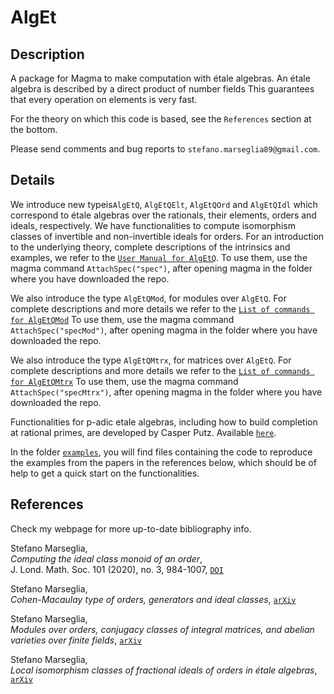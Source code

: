 # AlgEt

Description
--

A package for Magma to make computation with étale algebras.
An étale algebra is described by a direct product of number fields
This guarantees that every operation on elements is very fast.

For the theory on which this code is based, see the `References` section at the bottom.

Please send comments and bug reports to `stefano.marseglia89@gmail.com`.

Details
--

We introduce new typeis`AlgEtQ`, `AlgEtQElt`, `AlgEtQOrd` and `AlgEtQIdl` which correspond to étale algebras over the rationals, their elements, orders and ideals, respectively.
We have functionalities to compute isomorphism classes of invertible and non-invertible ideals for orders.
For an introduction to the underlying theory, complete descriptions of the intrinsics and examples, we refer to the [`User Manual for AlgEtQ`](https://github.com/stmar89/AlgEt/blob/main/doc/UserManualAlgEtQ.md).
To use them, use the magma command `AttachSpec("spec")`, after opening magma in the folder where you have downloaded the repo.

We also introduce the type `AlgEtQMod`, for modules over `AlgEtQ`.
For complete descriptions and more details we refer to the [`List of commands for AlgEtQMod`](https://github.com/stmar89/AlgEt/blob/main/doc/ListOfCommandsAlgEtQMod.md)
To use them, use the magma command `AttachSpec("specMod")`, after opening magma in the folder where you have downloaded the repo.

We also introduce the type `AlgEtQMtrx`, for matrices over `AlgEtQ`.
For complete descriptions and more details we refer to the [`List of commands for AlgEtQMtrx`](https://github.com/stmar89/AlgEt/blob/main/doc/ListOfCommandsAlgEtQMtrx.md)
To use them, use the magma command `AttachSpec("specMtrx")`, after opening magma in the folder where you have downloaded the repo.

Functionalities for p-adic etale algebras, including how to build completion at rational primes, are developed by Casper Putz. Available [`here`](https://github.com/CPutz/etale-algebra-family).

In the folder [`examples`](https://github.com/stmar89/AlgEt/blob/main/examples), you will find files containing the code to reproduce the examples from the papers in the references below, which should be of help to get a quick start on the functionalities.

<!---
In the file [`examples.txt`](https://github.com/stmar89/PolsAbVarFpCanLift/blob/main/doc/examples.txt) there is the code to see how to use the main functions of the package.
-->

References
--
Check my webpage for more up-to-date bibliography info.

Stefano Marseglia,<br>
*Computing the ideal class monoid of an order*,<br>
J. Lond. Math. Soc. 101 (2020), no. 3, 984-1007, [`DOI`](https://doi.org/10.1112/jlms.12294)

Stefano Marseglia,<br>
*Cohen-Macaulay type of orders, generators and ideal classes*, [`arXiv`](https://arxiv.org/abs/2206.03758)

Stefano Marseglia,<br>
*Modules over orders, conjugacy classes of integral matrices, and abelian varieties over finite fields*, [`arXiv`](https://arxiv.org/abs/2208.05409)

Stefano Marseglia,<br>
*Local isomorphism classes of fractional ideals of orders in étale algebras*, [`arXiv`](https://arxiv.org/abs/2311.18571)
